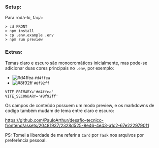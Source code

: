 
### Setup: 

Para rodá-lo, faça:

```console
> cd FRONT
> npm install
> cp .env.example .env
> npm run preview
```

### Extras: 

Temas claro e escuro são monocromáticos inicialmente, mas pode-se adicionar duas cores principais no `.env`, por exemplo:

- ![#d4ffea](https://placehold.co/15x15/d4ffea/d4ffea.png) `#d4ffea`
- ![#8f92ff](https://placehold.co/15x15/8f92ff/8f92ff.png) `#8f92ff`

```
VITE_PRIMARY='#d4ffea' 
VITE_SECONDARY='#8f92ff'
```

Os campos de conteúdo possuem um modo preview, e os markdowns de código também mudam de tema entre claro e escuro:

https://github.com/PauloArthur/desafio-tecnico-frontend/assets/20481937/2328d525-8e46-4e43-a1c2-67e2229790f1

PS: Tomei a liberdade de me referir a `Card` por `Task` nos arquivos por preferência pessoal.
